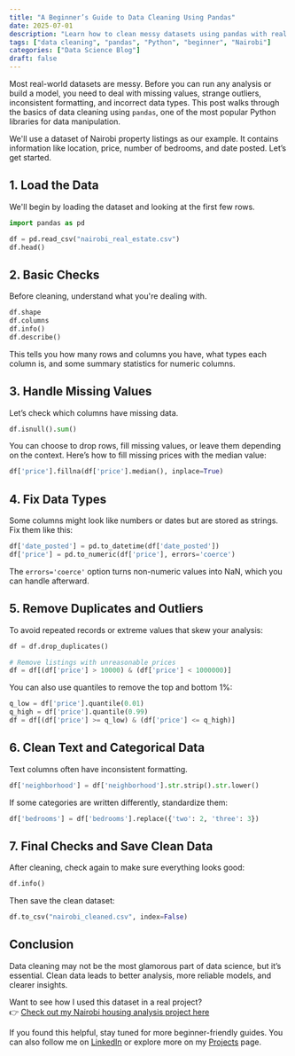 ```yaml
---
title: "A Beginner’s Guide to Data Cleaning Using Pandas"
date: 2025-07-01
description: "Learn how to clean messy datasets using pandas with real examples from a Nairobi real estate dataset."
tags: ["data cleaning", "pandas", "Python", "beginner", "Nairobi"]
categories: ["Data Science Blog"]
draft: false
---
```


Most real-world datasets are messy. Before you can run any analysis or build a model, you need to deal with missing values, strange outliers, inconsistent formatting, and incorrect data types. This post walks through the basics of data cleaning using `pandas`, one of the most popular Python libraries for data manipulation.

We'll use a dataset of Nairobi property listings as our example. It contains information like location, price, number of bedrooms, and date posted. Let’s get started.

## 1. Load the Data

We'll begin by loading the dataset and looking at the first few rows.

```python
import pandas as pd

df = pd.read_csv("nairobi_real_estate.csv")
df.head()
```

## 2. Basic Checks

Before cleaning, understand what you're dealing with.

```python
df.shape
df.columns
df.info()
df.describe()
```

This tells you how many rows and columns you have, what types each column is, and some summary statistics for numeric columns.

## 3. Handle Missing Values

Let’s check which columns have missing data.

```python
df.isnull().sum()
```

You can choose to drop rows, fill missing values, or leave them depending on the context. Here’s how to fill missing prices with the median value:

```python
df['price'].fillna(df['price'].median(), inplace=True)
```

## 4. Fix Data Types

Some columns might look like numbers or dates but are stored as strings. Fix them like this:

```python
df['date_posted'] = pd.to_datetime(df['date_posted'])
df['price'] = pd.to_numeric(df['price'], errors='coerce')
```

The `errors='coerce'` option turns non-numeric values into NaN, which you can handle afterward.

## 5. Remove Duplicates and Outliers

To avoid repeated records or extreme values that skew your analysis:

```python
df = df.drop_duplicates()

# Remove listings with unreasonable prices
df = df[(df['price'] > 10000) & (df['price'] < 1000000)]
```

You can also use quantiles to remove the top and bottom 1%:

```python
q_low = df['price'].quantile(0.01)
q_high = df['price'].quantile(0.99)
df = df[(df['price'] >= q_low) & (df['price'] <= q_high)]
```

## 6. Clean Text and Categorical Data

Text columns often have inconsistent formatting.

```python
df['neighborhood'] = df['neighborhood'].str.strip().str.lower()
```

If some categories are written differently, standardize them:

```python
df['bedrooms'] = df['bedrooms'].replace({'two': 2, 'three': 3})
```

## 7. Final Checks and Save Clean Data

After cleaning, check again to make sure everything looks good:

```python
df.info()
```

Then save the clean dataset:

```python
df.to_csv("nairobi_cleaned.csv", index=False)
```

## Conclusion

Data cleaning may not be the most glamorous part of data science, but it’s essential. Clean data leads to better analysis, more reliable models, and clearer insights.

Want to see how I used this dataset in a real project?  
👉 [Check out my Nairobi housing analysis project here](/projects/data-analysis/nairobi_real_estate_analysis/)

If you found this helpful, stay tuned for more beginner-friendly guides. You can also follow me on [LinkedIn](https://www.linkedin.com/in/brian-mwaura1/) or explore more on my [Projects](/projects) page.
